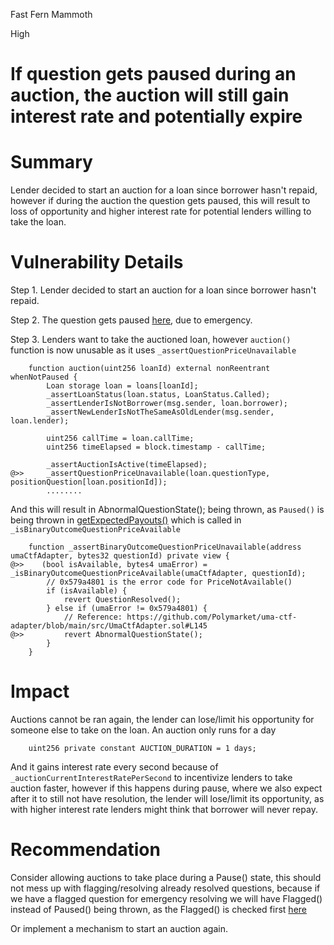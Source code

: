 Fast Fern Mammoth

High

# If question gets paused during an auction, the auction will still gain interest rate and potentially expire

# Summary
Lender decided to start an auction for a loan since borrower hasn't repaid, however if during the auction the question gets paused, this will result to loss of opportunity and higher interest rate for potential lenders willing to take the loan.

# Vulnerability Details
Step 1. Lender decided to start an auction for a loan since borrower hasn't repaid.

Step 2. The question gets paused [here](https://github.com/Polymarket/uma-ctf-adapter/blob/7f7dccd745023f908ae2c43717ae906b3d16872d/src/UmaCtfAdapter.sol#L147), due to emergency.

Step 3. Lenders want to take the auctioned loan, however
`auction()` function is now unusable as it uses `_assertQuestionPriceUnavailable`
```solidity
    function auction(uint256 loanId) external nonReentrant whenNotPaused {
        Loan storage loan = loans[loanId];
        _assertLoanStatus(loan.status, LoanStatus.Called);
        _assertLenderIsNotBorrower(msg.sender, loan.borrower);
        _assertNewLenderIsNotTheSameAsOldLender(msg.sender, loan.lender);

        uint256 callTime = loan.callTime;
        uint256 timeElapsed = block.timestamp - callTime;

        _assertAuctionIsActive(timeElapsed);
@>>     _assertQuestionPriceUnavailable(loan.questionType, positionQuestion[loan.positionId]);
        ........
```
And this will result in AbnormalQuestionState(); being thrown, as `Paused()` is being thrown in [getExpectedPayouts()](https://github.com/Polymarket/uma-ctf-adapter/blob/7f7dccd745023f908ae2c43717ae906b3d16872d/src/UmaCtfAdapter.sol#L147) which is called in `_isBinaryOutcomeQuestionPriceAvailable`
```solidity
    function _assertBinaryOutcomeQuestionPriceUnavailable(address umaCtfAdapter, bytes32 questionId) private view {
@>>    (bool isAvailable, bytes4 umaError) = _isBinaryOutcomeQuestionPriceAvailable(umaCtfAdapter, questionId);
        // 0x579a4801 is the error code for PriceNotAvailable()
        if (isAvailable) {
            revert QuestionResolved();
        } else if (umaError != 0x579a4801) {
            // Reference: https://github.com/Polymarket/uma-ctf-adapter/blob/main/src/UmaCtfAdapter.sol#L145
@>>         revert AbnormalQuestionState();
        }
    }
```
# Impact
Auctions cannot be ran again, the lender can lose/limit his opportunity for someone else to take on the loan.
An auction only runs for a day
```solidity
    uint256 private constant AUCTION_DURATION = 1 days;
```
And it gains interest rate every second because of `_auctionCurrentInterestRatePerSecond` to incentivize lenders to take auction faster, however if this happens during pause, where we also expect after it to still not have resolution, the lender will lose/limit its opportunity, as with higher interest rate lenders might think that borrower will never repay.

# Recommendation
Consider allowing auctions to take place during a Pause() state, this should not mess up with flagging/resolving already resolved questions, because if we have a flagged question for emergency resolving we will have Flagged() instead of Paused() being thrown, as the Flagged() is checked first [here](https://github.com/Polymarket/uma-ctf-adapter/blob/7f7dccd745023f908ae2c43717ae906b3d16872d/src/UmaCtfAdapter.sol#L146) 

Or implement a mechanism to start an auction again.